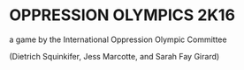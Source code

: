 # OPPRESSION OLYMPICS 2K16

a game by the International Oppression Olympic Committee

(Dietrich Squinkifer, Jess Marcotte, and Sarah Fay Girard)
